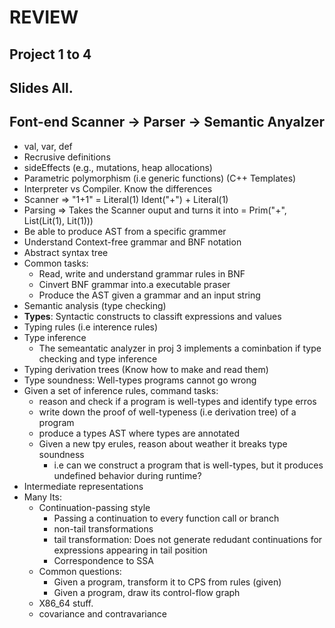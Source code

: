 # REVIEW

## Project 1 to 4

## Slides All.

## Font-end Scanner -> Parser -> Semantic Anyalzer







* val, var, def
* Recrusive definitions
* sideEffects (e.g., mutations, heap allocations)
* Parametric polymorphism (i.e generic functions) (C++ Templates)
* Interpreter vs Compiler. Know the differences
* Scanner => "1+1" = Literal(1) Ident("+") + Literal(1)
* Parsing => Takes the Scanner ouput and turns it into = Prim("+", List(Lit(1), Lit(1)))
* Be able to produce AST from a specific grammer
* Understand Context-free grammar and BNF notation
* Abstract syntax tree
* Common tasks:
  * Read, write and understand grammar rules in BNF
  * Cinvert BNF grammar into.a executable praser
  * Produce the AST given a grammar and an input string
* Semantic analysis (type checking)
* __Types__: Syntactic constructs to classift expressions and values
* Typing rules (i.e interence rules)
* Type inference 
  * The semeantatic analyzer in proj 3 implements a cominbation if type checking and type inference
* Typing derivation trees (Know how to make and read them)
* Type soundness: Well-types programs cannot go wrong
* Given a set of inference rules, command tasks:
  * reason and check if a program is well-types and identify type erros
  * write down the proof of well-typeness (i.e derivation tree) of a program
  * produce a types AST where types are annotated
  * Given a new tpy erules, reason about weather it breaks type soundness
    * i.e can we construct a program that is well-types, but it produces undefined behavior during runtime?
* Intermediate representations
* Many Its:
  * Continuation-passing style
    * Passing a continuation to every function call or branch 
    * non-tail transformations
    * tail transformation: Does not generate redudant continuations for expressions appearing in tail position
    * Correspondence to SSA
  * Common questions:
    * Given a program, transform it to CPS from rules (given)
    * Given a program, draw its control-flow graph
  * X86_64 stuff.
  * covariance and contravariance

